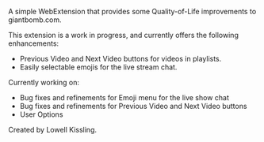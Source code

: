 A simple WebExtension that provides some Quality-of-Life improvements to giantbomb.com.

This extension is a work in progress, and currently offers the following enhancements:
- Previous Video and Next Video buttons for videos in playlists.
- Easily selectable emojis for the live stream chat.

Currently working on:
- Bug fixes and refinements for Emoji menu for the live show chat
- Bug fixes and refinements for Previous Video and Next Video buttons
- User Options

Created by Lowell Kissling.
